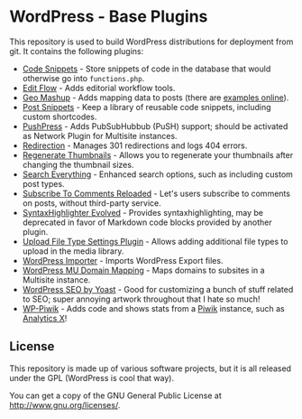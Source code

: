 # WordPress - Base Plugins
This repository is used to build WordPress distributions for deployment from git. It contains the following plugins:

* [Code Snippets](http://wordpress.org/plugins/code-snippets/) - Store snippets of code in the database that would otherwise go into `functions.php`.
* [Edit Flow](http://wordpress.org/plugins/edit-flow/) - Adds editorial workflow tools.
* [Geo Mashup](http://wordpress.org/plugins/geo-mashup/) - Adds mapping data to posts (there are [examples online](http://interi.org/2014/04/pods-maps/)).
* [Post Snippets](http://wordpress.org/plugins/post-snippets/) - Keep a library of reusable code snippets, including custom shortcodes.
* [PushPress](http://wordpress.org/plugins/pushpress/) - Adds PubSubHubbub (PuSH) support; should be activated as Network Plugin for Multisite instances.
* [Redirection](http://wordpress.org/plugins/redirection/) - Manages 301 redirections and logs 404 errors.
* [Regenerate Thumbnails](https://wordpress.org/plugins/regenerate-thumbnails/) - Allows you to regenerate your thumbnails after changing the thumbnail sizes.
* [Search Everything](http://wordpress.org/plugins/search-everything/) - Enhanced search options, such as including custom post types.
* [Subscribe To Comments Reloaded](http://wordpress.org/plugins/subscribe-to-comments-reloaded/) - Let's users subscribe to comments on posts, without third-party service.
* [SyntaxHighlighter Evolved](http://wordpress.org/plugins/syntaxhighlighter/) - Provides syntaxhighlighting, may be deprecated in favor of Markdown code blocks provided by another plugin.
* [Upload File Type Settings Plugin](http://wordpress.org/plugins/upload-file-type-settings-plugin/) - Allows adding additional file types to upload in the media library.
* [WordPress Importer](http://wordpress.org/plugins/wordpress-importer/) - Imports WordPress Export files.
* [WordPress MU Domain Mapping](http://wordpress.org/plugins/wordpress-mu-domain-mapping/) - Maps domains to subsites in a Multisite instance.
* [WordPress SEO by Yoast](http://wordpress.org/plugins/wordpress-seo/) - Good for customizing a bunch of stuff related to SEO; super annoying artwork throughout that I hate so much!
* [WP-Piwik](http://wordpress.org/plugins/wp-piwik/) - Adds code and shows stats from a [Piwik](http://piwik.org) instance, such as [Analytics X](http://analytic.sx)!

## License
This repository is made up of various software projects, but it is all released under the GPL (WordPress is cool that way).

You can get a copy of the GNU General Public License at http://www.gnu.org/licenses/.

